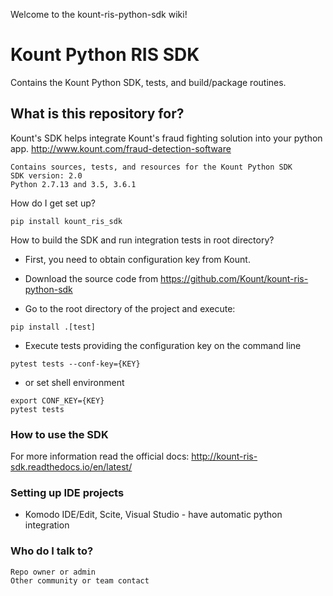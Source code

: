 Welcome to the kount-ris-python-sdk wiki!

# Kount Python RIS SDK #

Contains the Kount Python SDK, tests, and build/package routines.

## What is this repository for?

Kount's SDK helps integrate Kount's fraud fighting solution into your python app.
http://www.kount.com/fraud-detection-software

    Contains sources, tests, and resources for the Kount Python SDK
    SDK version: 2.0
    Python 2.7.13 and 3.5, 3.6.1 

How do I get set up?  

`pip install kount_ris_sdk`  

How to build the SDK and run integration tests in root directory?

   * First, you need to obtain configuration key from Kount.

   * Download the source code from https://github.com/Kount/kount-ris-python-sdk

   * Go to the root directory of the project and execute:

    pip install .[test]

   * Execute tests providing the configuration key on the command line

    pytest tests --conf-key={KEY}
   * or set shell environment

    export CONF_KEY={KEY}
    pytest tests

### How to use the SDK
For more information read the official docs:
http://kount-ris-sdk.readthedocs.io/en/latest/

### Setting up IDE projects
* Komodo IDE/Edit, Scite, Visual Studio - have automatic python integration

### Who do I talk to?

    Repo owner or admin
    Other community or team contact
